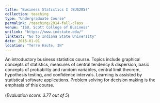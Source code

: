 ```yaml
---
title: "Business Statistics I (BUS205)"
collection: teaching
type: "Undergraduate Course"
permalink: /teaching/2014-fall-class
venue: "ISU, Scott College of Business"
unilink: "https://www.indstate.edu/"
linktext: "Go to Indiana State University"
date: 2015-01-01
location: "Terre Haute, IN"
---
```

An introductory business statistics course. Topics include graphical concepts of statistics, measures of central tendency & dispersion, basic concepts of probability and random variables, central limit theorem, hypothesis testing, and confidence intervals. Learning is assisted by statistical software applications. Problem solving for decision making is the emphasis of this course. <br/> <br/>(*Evaluation score: 3.77 out of 5*)